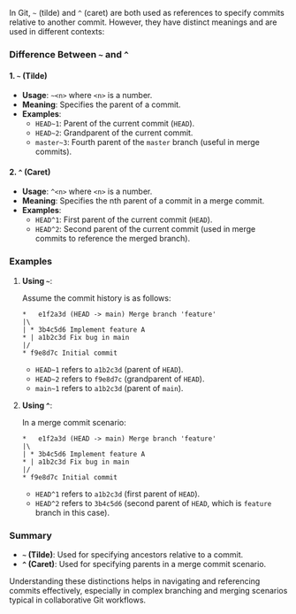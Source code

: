 In Git, `~` (tilde) and `^` (caret) are both used as references to specify commits relative to another commit. However, they have distinct meanings and are used in different contexts:

### Difference Between `~` and `^`

#### 1. `~` (Tilde)

- **Usage**: `~<n>` where `<n>` is a number.
- **Meaning**: Specifies the parent of a commit.
- **Examples**:
    - `HEAD~1`: Parent of the current commit (`HEAD`).
    - `HEAD~2`: Grandparent of the current commit.
    - `master~3`: Fourth parent of the `master` branch (useful in merge commits).

#### 2. `^` (Caret)

- **Usage**: `^<n>` where `<n>` is a number.
- **Meaning**: Specifies the nth parent of a commit in a merge commit.
- **Examples**:
    - `HEAD^1`: First parent of the current commit (`HEAD`).
    - `HEAD^2`: Second parent of the current commit (used in merge commits to reference the merged branch).

### Examples

1. **Using `~`**:

   Assume the commit history is as follows:

   ```
   *   e1f2a3d (HEAD -> main) Merge branch 'feature'
   |\
   | * 3b4c5d6 Implement feature A
   * | a1b2c3d Fix bug in main
   |/
   * f9e8d7c Initial commit
   ```

    - `HEAD~1` refers to `a1b2c3d` (parent of `HEAD`).
    - `HEAD~2` refers to `f9e8d7c` (grandparent of `HEAD`).
    - `main~1` refers to `a1b2c3d` (parent of `main`).

2. **Using `^`**:

   In a merge commit scenario:

   ```
   *   e1f2a3d (HEAD -> main) Merge branch 'feature'
   |\
   | * 3b4c5d6 Implement feature A
   * | a1b2c3d Fix bug in main
   |/
   * f9e8d7c Initial commit
   ```

    - `HEAD^1` refers to `a1b2c3d` (first parent of `HEAD`).
    - `HEAD^2` refers to `3b4c5d6` (second parent of `HEAD`, which is `feature` branch in this case).

### Summary

- **`~` (Tilde)**: Used for specifying ancestors relative to a commit.
- **`^` (Caret)**: Used for specifying parents in a merge commit scenario.

Understanding these distinctions helps in navigating and referencing commits effectively, especially in complex branching and merging scenarios typical in collaborative Git workflows.